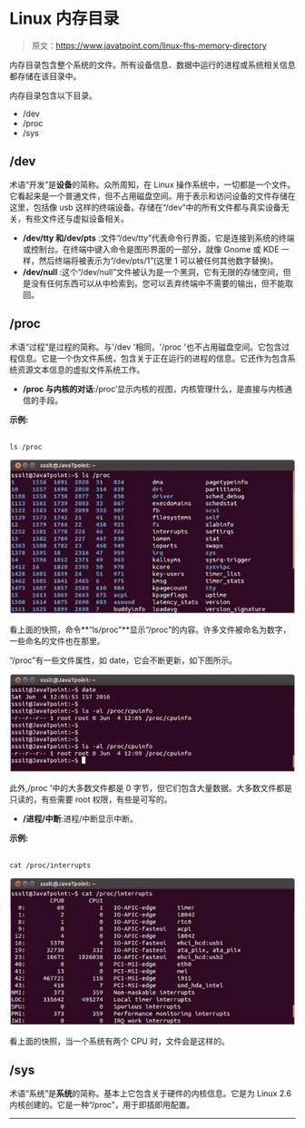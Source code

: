 # Linux 内存目录

> 原文：<https://www.javatpoint.com/linux-fhs-memory-directory>

内存目录包含整个系统的文件。所有设备信息、数据中运行的进程或系统相关信息都存储在该目录中。

内存目录包含以下目录。

*   /dev
*   /proc
*   /sys

## /dev

术语“开发”是**设备**的简称。众所周知，在 Linux 操作系统中，一切都是一个文件。它看起来是一个普通文件，但不占用磁盘空间。用于表示和访问设备的文件存储在这里，包括像 usb 这样的终端设备。存储在“/dev”中的所有文件都与真实设备无关，有些文件还与虚拟设备相关。

*   **/dev/tty 和/dev/pts** :文件“/dev/tty”代表命令行界面，它是连接到系统的终端或控制台。在终端中键入命令是图形界面的一部分，就像 Gnome 或 KDE 一样，然后终端将被表示为“/dev/pts/1”(这里 1 可以被任何其他数字替换)。
*   **/dev/null** :这个“/dev/null”文件被认为是一个黑洞，它有无限的存储空间，但是没有任何东西可以从中检索到。您可以丢弃终端中不需要的输出，但不能取回。

## /proc

术语“过程”是过程的简称。与'/dev '相同，'/proc '也不占用磁盘空间。它包含过程信息。它是一个伪文件系统，包含关于正在运行的进程的信息。它还作为包含系统资源文本信息的虚拟文件系统工作。

*   **/proc 与内核的对话**:/proc’显示内核的视图，内核管理什么，是直接与内核通信的手段。

**示例:**

```

ls /proc

```

![Linux fhs Memory Directory](img/639c1afdbce1be04308a2e576f567070.png)

看上面的快照，命令**“ls/proc”**显示“/proc”的内容。许多文件被命名为数字，一些命名的文件也在那里。

“/proc”有一些文件属性，如 date，它会不断更新，如下图所示。

![Linux fhs Memory Directory](img/89f85f51905af03f888ffe6f674719a7.png)

此外,/proc '中的大多数文件都是 0 字节，但它们包含大量数据。大多数文件都是只读的，有些需要 root 权限，有些是可写的。

*   **/进程/中断**:进程/中断显示中断。

**示例:**

```

cat /proc/interrupts

```

![Linux fhs Memory Directory](img/7f1d454e855b096f552236927ff0072c.png)

看上面的快照，当一个系统有两个 CPU 时，文件会是这样的。

## /sys

术语“系统”是**系统**的简称。基本上它包含关于硬件的内核信息。它是为 Linux 2.6 内核创建的。它是一种“/proc”，用于即插即用配置。

* * *
